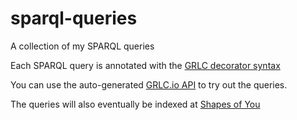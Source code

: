 # sparql-queries
A collection of my SPARQL queries

Each SPARQL query is annotated with the [GRLC decorator syntax](https://github.com/CLARIAH/grlc#decorator-syntax)

You can use the auto-generated [GRLC.io API](http://grlc.io/api-git/micheldumontier/sparql-queries) to try out the queries.

The queries will also eventually be indexed at [Shapes of You](http://index.semanticscience.org/)
